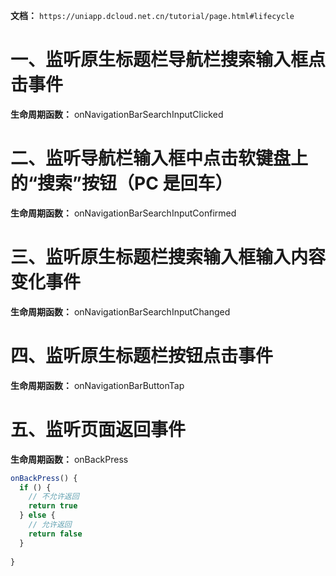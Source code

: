 **文档：** `https://uniapp.dcloud.net.cn/tutorial/page.html#lifecycle`

# 一、监听原生标题栏导航栏搜索输入框点击事件
  **生命周期函数：** onNavigationBarSearchInputClicked

# 二、监听导航栏输入框中点击软键盘上的“搜索”按钮（PC 是回车）
  **生命周期函数：** onNavigationBarSearchInputConfirmed

# 三、监听原生标题栏搜索输入框输入内容变化事件
  **生命周期函数：** onNavigationBarSearchInputChanged

# 四、监听原生标题栏按钮点击事件
  **生命周期函数：** onNavigationBarButtonTap

# 五、监听页面返回事件
  **生命周期函数：** onBackPress

  ```js
  onBackPress() {
    if () {
      // 不允许返回
      return true
    } else {
      // 允许返回
      return false
    }
    
  }
  ```